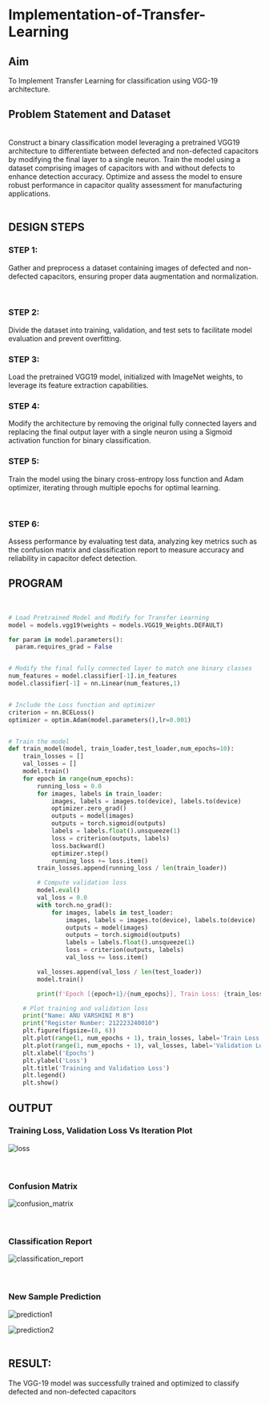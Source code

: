 # Implementation-of-Transfer-Learning
## Aim
To Implement Transfer Learning for classification using VGG-19 architecture.
<br>

## Problem Statement and Dataset

<br>
Construct a binary classification model leveraging a pretrained VGG19 architecture to differentiate between defected and non-defected capacitors by modifying the final layer to a single neuron. Train the model using a dataset comprising images of capacitors with and without defects to enhance detection accuracy. Optimize and assess the model to ensure robust performance in capacitor quality assessment for manufacturing applications.
<br>
<br>

## DESIGN STEPS
### STEP 1:
Gather and preprocess a dataset containing images of defected and non-defected capacitors, ensuring proper data augmentation and normalization.

</br>

### STEP 2:
Divide the dataset into training, validation, and test sets to facilitate model evaluation and prevent overfitting.
</br>

### STEP 3:
Load the pretrained VGG19 model, initialized with ImageNet weights, to leverage its feature extraction capabilities.
<br>

### STEP 4:
Modify the architecture by removing the original fully connected layers and replacing the final output layer with a single neuron using a Sigmoid activation function for binary classification.
<br>

### STEP 5:
Train the model using the binary cross-entropy loss function and Adam optimizer, iterating through multiple epochs for optimal learning.

<br>

### STEP 6:
Assess performance by evaluating test data, analyzing key metrics such as the confusion matrix and classification report to measure accuracy and reliability in capacitor defect detection.
<br>

## PROGRAM
<br>

```python
# Load Pretrained Model and Modify for Transfer Learning
model = models.vgg19(weights = models.VGG19_Weights.DEFAULT)

for param in model.parameters():
  param.requires_grad = False


# Modify the final fully connected layer to match one binary classes
num_features = model.classifier[-1].in_features
model.classifier[-1] = nn.Linear(num_features,1)


# Include the Loss function and optimizer
criterion = nn.BCELoss()
optimizer = optim.Adam(model.parameters(),lr=0.001)


# Train the model
def train_model(model, train_loader,test_loader,num_epochs=10):
    train_losses = []
    val_losses = []
    model.train()
    for epoch in range(num_epochs):
        running_loss = 0.0
        for images, labels in train_loader:
            images, labels = images.to(device), labels.to(device)
            optimizer.zero_grad()
            outputs = model(images)
            outputs = torch.sigmoid(outputs)
            labels = labels.float().unsqueeze(1)
            loss = criterion(outputs, labels)
            loss.backward()
            optimizer.step()
            running_loss += loss.item()
        train_losses.append(running_loss / len(train_loader))

        # Compute validation loss
        model.eval()
        val_loss = 0.0
        with torch.no_grad():
            for images, labels in test_loader:
                images, labels = images.to(device), labels.to(device)
                outputs = model(images)
                outputs = torch.sigmoid(outputs)
                labels = labels.float().unsqueeze(1)
                loss = criterion(outputs, labels)
                val_loss += loss.item()

        val_losses.append(val_loss / len(test_loader))
        model.train()

        print(f'Epoch [{epoch+1}/{num_epochs}], Train Loss: {train_losses[-1]:.4f}, Validation Loss: {val_losses[-1]:.4f}')

    # Plot training and validation loss
    print("Name: ANU VARSHINI M B")
    print("Register Number: 212223240010")
    plt.figure(figsize=(8, 6))
    plt.plot(range(1, num_epochs + 1), train_losses, label='Train Loss', marker='o')
    plt.plot(range(1, num_epochs + 1), val_losses, label='Validation Loss', marker='s')
    plt.xlabel('Epochs')
    plt.ylabel('Loss')
    plt.title('Training and Validation Loss')
    plt.legend()
    plt.show()

```

## OUTPUT
### Training Loss, Validation Loss Vs Iteration Plot

![loss](/loss_graph.png)
</br>
</br>
</br>

### Confusion Matrix

![confusion_matrix](/con_mat.png)
</br>
</br>
</br>

### Classification Report

![classification_report](/clas_repo.png)
</br>
</br>
</br>

### New Sample Prediction

![prediction1](/pred1.png)
<br>

![prediction2](/pred2.png)
</br>
</br>

## RESULT:
The VGG-19 model was successfully trained and optimized to classify defected and non-defected capacitors
</br>
</br>
</br>